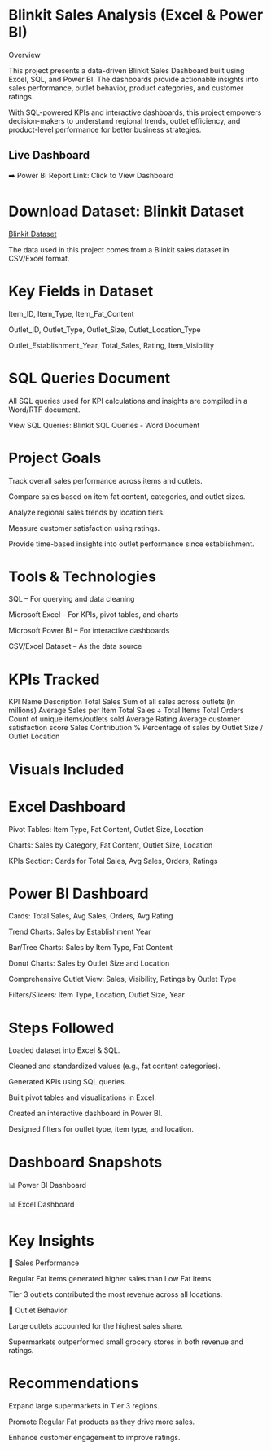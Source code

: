 # Blinkit Sales Analysis (Excel & Power BI)
 Overview

This project presents a data-driven Blinkit Sales Dashboard built using Excel, SQL, and Power BI. The dashboards provide actionable insights into sales performance, outlet behavior, product categories, and customer ratings.

With SQL-powered KPIs and interactive dashboards, this project empowers decision-makers to understand regional trends, outlet efficiency, and product-level performance for better business strategies.

## Live Dashboard

➡️ Power BI Report Link: Click to View Dashboard

# Download Dataset: Blinkit Dataset
[Blinkit Dataset](https://github.com/Anne-Benita/Data-Anlalysis-Dashboard-with-Excell-and-PowerBI/blob/main/BlinkIT%20Grocery%20Data.xlsxINSERT_DATASET_LINK_HERE)

The data used in this project comes from a Blinkit sales dataset in CSV/Excel format.
 

# Key Fields in Dataset

Item_ID, Item_Type, Item_Fat_Content

Outlet_ID, Outlet_Type, Outlet_Size, Outlet_Location_Type

Outlet_Establishment_Year, Total_Sales, Rating, Item_Visibility

# SQL Queries Document

All SQL queries used for KPI calculations and insights are compiled in a Word/RTF document.

 View SQL Queries: Blinkit SQL Queries - Word Document

# Project Goals

Track overall sales performance across items and outlets.

Compare sales based on item fat content, categories, and outlet sizes.

Analyze regional sales trends by location tiers.

Measure customer satisfaction using ratings.

Provide time-based insights into outlet performance since establishment.

# Tools & Technologies

SQL – For querying and data cleaning

Microsoft Excel – For KPIs, pivot tables, and charts

Microsoft Power BI – For interactive dashboards

CSV/Excel Dataset – As the data source

# KPIs Tracked
KPI Name	Description
Total Sales	Sum of all sales across outlets (in millions)
Average Sales per Item	Total Sales ÷ Total Items
Total Orders	Count of unique items/outlets sold
Average Rating	Average customer satisfaction score
Sales Contribution %	Percentage of sales by Outlet Size / Outlet Location
# Visuals Included
# Excel Dashboard

Pivot Tables: Item Type, Fat Content, Outlet Size, Location

Charts: Sales by Category, Fat Content, Outlet Size, Location

KPIs Section: Cards for Total Sales, Avg Sales, Orders, Ratings

# Power BI Dashboard

Cards: Total Sales, Avg Sales, Orders, Avg Rating

Trend Charts: Sales by Establishment Year

Bar/Tree Charts: Sales by Item Type, Fat Content

Donut Charts: Sales by Outlet Size and Location

Comprehensive Outlet View: Sales, Visibility, Ratings by Outlet Type

Filters/Slicers: Item Type, Location, Outlet Size, Year

# Steps Followed

Loaded dataset into Excel & SQL.

Cleaned and standardized values (e.g., fat content categories).

Generated KPIs using SQL queries.

Built pivot tables and visualizations in Excel.

Created an interactive dashboard in Power BI.

Designed filters for outlet type, item type, and location.

# Dashboard Snapshots
📊 Power BI Dashboard

📊 Excel Dashboard

# Key Insights
📌 Sales Performance

Regular Fat items generated higher sales than Low Fat items.

Tier 3 outlets contributed the most revenue across all locations.

📌 Outlet Behavior

Large outlets accounted for the highest sales share.

Supermarkets outperformed small grocery stores in both revenue and ratings.

# Recommendations

Expand large supermarkets in Tier 3 regions.

Promote Regular Fat products as they drive more sales.

Enhance customer engagement to improve ratings.
